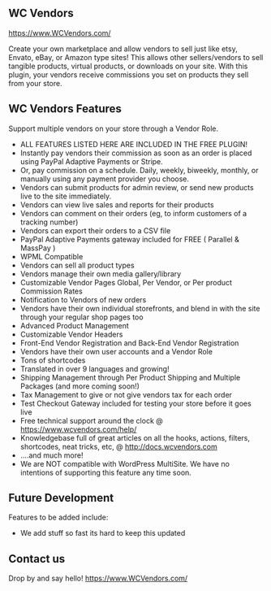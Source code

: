 ## WC Vendors 

https://www.WCVendors.com/

Create your own marketplace and allow vendors to sell just like etsy, Envato, eBay, or Amazon type sites! This allows other sellers/vendors to sell tangible products, virtual products, or downloads on your site. With this plugin, your vendors receive commissions you set on products they sell from your store.
	
## WC Vendors Features

Support multiple vendors on your store through a Vendor Role. 
* ALL FEATURES LISTED HERE ARE INCLUDED IN THE FREE PLUGIN!
* Instantly pay vendors their commission as soon as an order is placed using PayPal Adaptive Payments or Stripe.
* Or, pay commission on a schedule. Daily, weekly, biweekly, monthly, or manually using any payment provider you choose.
* Vendors can submit products for admin review, or send new products live to the site immediately.
* Vendors can view live sales and reports for their products
* Vendors can comment on their orders (eg, to inform customers of a tracking number)
* Vendors can export their orders to a CSV file
* PayPal Adaptive Payments gateway included for FREE ( Parallel & MassPay )
* WPML Compatible
* Vendors can sell all product types
* Vendors manage their own media gallery/library
* Customizable Vendor Pages
Global, Per Vendor, or Per product Commission Rates
* Notification to Vendors of new orders
* Vendors have their own individual storefronts, and blend in with the site through your regular shop pages too
* Advanced Product Management
* Customizable Vendor Headers
* Front-End Vendor Registration and Back-End Vendor Registration
* Vendors have their own user accounts and a Vendor Role
* Tons of shortcodes
* Translated in over 9 languages and growing!
* Shipping Management through Per Product Shipping and Multiple Packages (and more coming soon!)
* Tax Management to give or not give vendors tax for each order
* Test Checkout Gateway included for testing your store before it goes live
* Free technical support around the clock @ https://www.wcvendors.com/help/
* Knowledgebase full of great articles on all the hooks, actions, filters, shortcodes, neat tricks, etc, @ http://docs.wcvendors.com
* ....and much more!
* We are NOT compatible with WordPress MultiSite. We have no intentions of supporting this feature any time soon.

## Future Development

Features to be added include:

- We add stuff so fast its hard to keep this updated

## Contact us

Drop by and say hello!  https://www.WCVendors.com/
